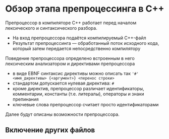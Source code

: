 # Обзор этапа препроцессинга в C++

Препроцессор в компиляторе C++ работает перед началом лексического и синтаксического разбора.
- На вход препроцессора подаётся компилируемый C++-файл
- Результат препроцессинга — обработанный поток исходного кода, который затем передается непосредственно компилятору

Поведение препроцессора определено встроенным в него лексическим анализатором и директивами препроцессора
- в виде EBNF синтаксис директивы можно описать так `'#' <имя_директивы> {<аргумент>} <перенос строки>`
- стандартом допускается нулевая директива: `#`
- кроме директив, препроцессор различает идентификаторы, комментарии, константы (т.е. литералы), операторы и знаки препинания
- ключевые слова препроцессор считает просто идентификаторами

Далее будут описаны возможности препроцессора.

## Включение других файлов


